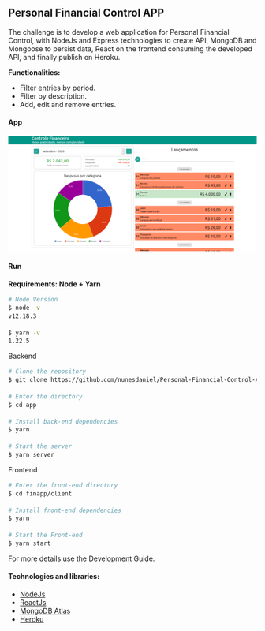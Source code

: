 ## Personal Financial Control APP

The challenge is to develop a web application for Personal Financial Control, with NodeJs and Express technologies to create API, MongoDB and Mongoose to persist data, React on the frontend consuming the developed API, and finally publish on Heroku.

**Functionalities:**

- Filter entries by period.
- Filter by description.
- Add, edit and remove entries.

#### App

![](screenshot/print.png)


#### Run

**Requirements: Node + Yarn**

```bash
# Node Version
$ node -v
v12.18.3

$ yarn -v
1.22.5
```

Backend

```bash
# Clone the repository
$ git clone https://github.com/nunesdaniel/Personal-Financial-Control-App.git

# Enter the directory
$ cd app

# Install back-end dependencies
$ yarn

# Start the server
$ yarn server
```

Frontend

```bash
# Enter the front-end directory
$ cd finapp/client

# Install front-end dependencies
$ yarn

# Start the Front-end
$ yarn start
```

For more details use the Development Guide.

#### Technologies and libraries:

- [NodeJs](https://nodejs.org/)
- [ReactJs](https://reactjs.org/)
- [MongoDB Atlas](https://www.mongodb.com/)
- [Heroku](https://www.heroku.com/)


